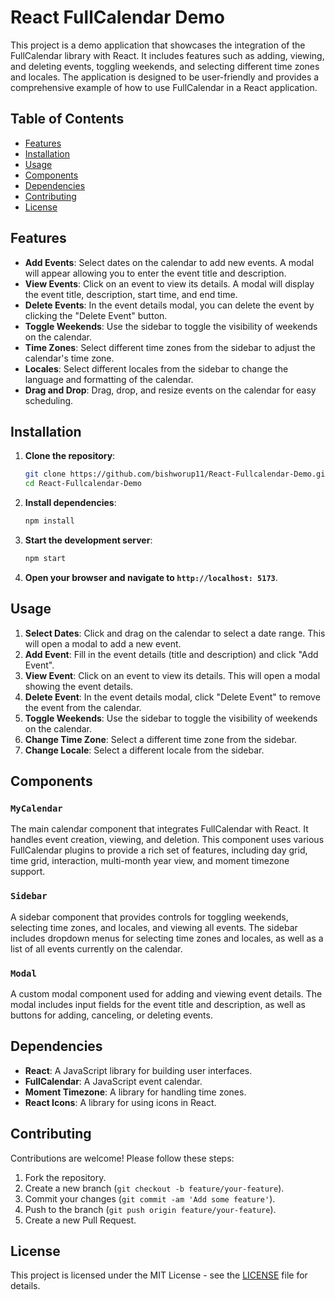 # React FullCalendar Demo

This project is a demo application that showcases the integration of the FullCalendar library with React. It includes features such as adding, viewing, and deleting events, toggling weekends, and selecting different time zones and locales. The application is designed to be user-friendly and provides a comprehensive example of how to use FullCalendar in a React application.

## Table of Contents

- [Features](#features)
- [Installation](#installation)
- [Usage](#usage)
- [Components](#components)
- [Dependencies](#dependencies)
- [Contributing](#contributing)
- [License](#license)

## Features

- **Add Events**: Select dates on the calendar to add new events. A modal will appear allowing you to enter the event title and description.
- **View Events**: Click on an event to view its details. A modal will display the event title, description, start time, and end time.
- **Delete Events**: In the event details modal, you can delete the event by clicking the "Delete Event" button.
- **Toggle Weekends**: Use the sidebar to toggle the visibility of weekends on the calendar.
- **Time Zones**: Select different time zones from the sidebar to adjust the calendar's time zone.
- **Locales**: Select different locales from the sidebar to change the language and formatting of the calendar.
- **Drag and Drop**: Drag, drop, and resize events on the calendar for easy scheduling.

## Installation

1. **Clone the repository**:

    ```bash
    git clone https://github.com/bishworup11/React-Fullcalendar-Demo.git
    cd React-Fullcalendar-Demo
    ```

2. **Install dependencies**:

    ```bash
    npm install
    ```

3. **Start the development server**:

    ```bash
    npm start
    ```

4. **Open your browser and navigate to `http://localhost: 5173`**.

## Usage

1. **Select Dates**: Click and drag on the calendar to select a date range. This will open a modal to add a new event.
2. **Add Event**: Fill in the event details (title and description) and click "Add Event".
3. **View Event**: Click on an event to view its details. This will open a modal showing the event details.
4. **Delete Event**: In the event details modal, click "Delete Event" to remove the event from the calendar.
5. **Toggle Weekends**: Use the sidebar to toggle the visibility of weekends on the calendar.
6. **Change Time Zone**: Select a different time zone from the sidebar.
7. **Change Locale**: Select a different locale from the sidebar.

## Components

### `MyCalendar`

The main calendar component that integrates FullCalendar with React. It handles event creation, viewing, and deletion. This component uses various FullCalendar plugins to provide a rich set of features, including day grid, time grid, interaction, multi-month year view, and moment timezone support.

### `Sidebar`

A sidebar component that provides controls for toggling weekends, selecting time zones, and locales, and viewing all events. The sidebar includes dropdown menus for selecting time zones and locales, as well as a list of all events currently on the calendar.

### `Modal`

A custom modal component used for adding and viewing event details. The modal includes input fields for the event title and description, as well as buttons for adding, canceling, or deleting events.

## Dependencies

- **React**: A JavaScript library for building user interfaces.
- **FullCalendar**: A JavaScript event calendar.
- **Moment Timezone**: A library for handling time zones.
- **React Icons**: A library for using icons in React.

## Contributing

Contributions are welcome! Please follow these steps:

1. Fork the repository.
2. Create a new branch (`git checkout -b feature/your-feature`).
3. Commit your changes (`git commit -am 'Add some feature'`).
4. Push to the branch (`git push origin feature/your-feature`).
5. Create a new Pull Request.

## License

This project is licensed under the MIT License - see the [LICENSE](LICENSE) file for details.
